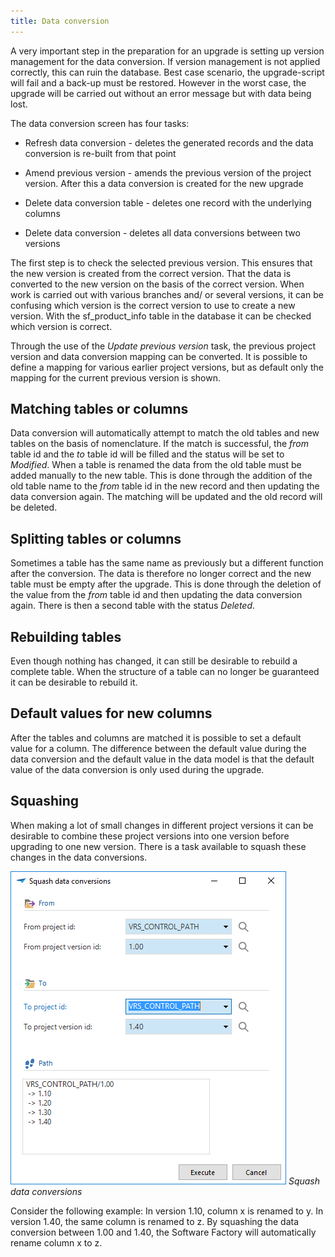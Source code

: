 ```yaml
---
title: Data conversion
---
```


A very important step in the preparation for an upgrade is setting up version management for the data conversion. If version management is not applied correctly, this can ruin the database. Best case scenario, the upgrade-script will fail and a back-up must be restored. However in the worst case, the upgrade will be carried out without an error message but with data being lost.

The data conversion screen has four tasks:

- Refresh data conversion - deletes the generated records and the data conversion is re-built from that point

- Amend previous version - amends the previous version of the project version. After this a data conversion is created for the new upgrade

- Delete data conversion table - deletes one record with the underlying columns

- Delete data conversion - deletes all data conversions between two versions

The first step is to check the selected previous version. This ensures that the new version is created from the correct version. That the data is converted to the new version on the basis of the correct version. When work is carried out with various branches and/ or several versions, it can be confusing which version is the correct version to use to create a new version. With the sf_product_info table in the database it can be checked which version is correct.

Through the use of the *Update previous version* task, the previous project version and data conversion mapping can be converted. It is possible to define a ​mapping for various earlier project versions, but as default only the mapping for the current previous version is shown.

## Matching tables or columns

Data conversion will automatically attempt to match the old tables and new tables on the basis of nomenclature. If the match is successful, the *from* table id and the *to* table id will be filled and the status will be set to *Modified*. When a table is renamed the data from the old table must be added manually to the new table. This is done through the addition of the old table name to the *from* table id in the new record and then updating the data conversion again. The matching will be updated and the old record will be deleted.

## Splitting tables or columns

Sometimes a table has the same name as previously but a different function after the conversion. The data is therefore no longer correct and the new table must be empty after the upgrade. This is done through the deletion of the value from the *from* table id and then updating the data conversion again. There is then a second table with the status *Deleted*.

## Rebuilding tables

Even though nothing has changed, it can still be desirable to rebuild a complete table. When the structure of a table can no longer be guaranteed it can be desirable to rebuild it.  

## Default values for new columns

After the tables and columns are matched it is possible to set a default value for a column. The difference between the default value during the data conversion and the default value in the data model is that the default value of the data conversion is only used during the upgrade.

## Squashing

When making a lot of small changes in different project versions it can be desirable to combine these project versions into one version before upgrading to one new version. There is a task available to squash these changes in the data conversions.

![](../assets/sf/image304.png)
*Squash data conversions*

Consider the following example: In version 1.10, column x is renamed to y. In version 1.40, the same column is renamed to z. By squashing the data conversion between 1.00 and 1.40, the Software Factory will automatically rename column x to z.